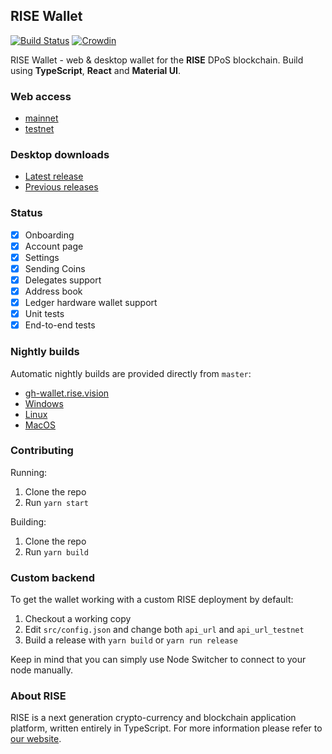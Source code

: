 ## RISE Wallet

[![Build Status](https://travis-ci.org/RiseVision/rise-react-wallet.svg?branch=master)](https://travis-ci.org/RiseVision/rise-react-wallet)
[![Crowdin](https://d322cqt584bo4o.cloudfront.net/rise-web-wallet/localized.svg)](https://crowdin.com/project/rise-web-wallet)

RISE Wallet - web & desktop wallet for the **RISE** DPoS blockchain. Build using **TypeScript**, **React** and **Material UI**.

### Web access

- [mainnet](https://wallet-beta.rise.vision/)
- [testnet](https://twallet-beta.rise.vision/)

### Desktop downloads

- [Latest release](https://github.com/RiseVision/rise-react-wallet/releases/latest)
- [Previous releases](https://github.com/RiseVision/rise-react-wallet/releases)

### Status

- [x] Onboarding
- [x] Account page
- [x] Settings
- [x] Sending Coins
- [x] Delegates support
- [x] Address book
- [x] Ledger hardware wallet support
- [x] Unit tests
- [x] End-to-end tests

### Nightly builds

Automatic nightly builds are provided directly from `master`:
- [gh-wallet.rise.vision](https://gh-wallet.rise.vision/)
- [Windows](https://gh-wallet.rise.vision/rise-wallet-win-nightly.zip)
- [Linux](https://gh-wallet.rise.vision/rise-wallet-linux-nightly.tar.gz)
- [MacOS](https://gh-wallet.rise.vision/rise-wallet-macos-nightly.tar.gz)

### Contributing

Running:
1. Clone the repo
1. Run `yarn start`

Building:
1. Clone the repo
1. Run `yarn build`

### Custom backend

To get the wallet working with a custom RISE deployment by default:
1. Checkout a working copy
1. Edit `src/config.json` and change both `api_url` and `api_url_testnet`
1. Build a release with `yarn build` or `yarn run release`

Keep in mind that you can simply use Node Switcher to connect to your node manually.


### About RISE

RISE is a next generation crypto-currency and blockchain application platform, written entirely in TypeScript. For more information please refer to [our website](https://rise.vision/).
